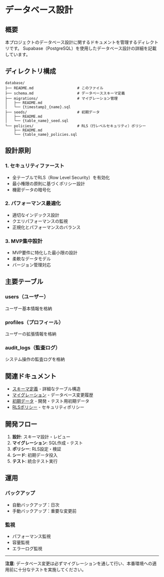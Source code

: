 # データベース設計

## 概要

本プロジェクトのデータベース設計に関するドキュメントを管理するディレクトリです。
Supabase（PostgreSQL）を使用したデータベース設計の詳細を記載しています。

## ディレクトリ構成

```
database/
├── README.md                    # このファイル
├── schema.md                    # データベーススキーマ定義
├── migrations/                  # マイグレーション管理
│   ├── README.md
│   └── {timestamp}_{name}.sql
├── seeds/                       # 初期データ
│   ├── README.md
│   └── {table_name}_seed.sql
└── policies/                    # RLS（行レベルセキュリティ）ポリシー
    ├── README.md
    └── {table_name}_policies.sql
```

## 設計原則

### 1. セキュリティファースト
- 全テーブルでRLS（Row Level Security）を有効化
- 最小権限の原則に基づくポリシー設計
- 機密データの暗号化

### 2. パフォーマンス最適化
- 適切なインデックス設計
- クエリパフォーマンスの監視
- 正規化とパフォーマンスのバランス

### 3. MVP集中設計
- MVP要件に特化した最小限の設計
- 柔軟なデータモデル
- バージョン管理対応

## 主要テーブル

### users（ユーザー）
ユーザー基本情報を格納

### profiles（プロフィール）
ユーザーの拡張情報を格納

### audit_logs（監査ログ）
システム操作の監査ログを格納

## 関連ドキュメント

- [スキーマ定義](./schema.md) - 詳細なテーブル構造
- [マイグレーション](./migrations/README.md) - データベース変更履歴
- [初期データ](./seeds/README.md) - 開発・テスト用初期データ
- [RLSポリシー](./policies/README.md) - セキュリティポリシー

## 開発フロー

1. **設計**: スキーマ設計・レビュー
2. **マイグレーション**: SQL作成・テスト
3. **ポリシー**: RLS設定・検証
4. **シード**: 初期データ投入
5. **テスト**: 統合テスト実行

## 運用

### バックアップ
- 自動バックアップ：日次
- 手動バックアップ：重要な変更前

### 監視
- パフォーマンス監視
- 容量監視
- エラーログ監視

---

**注意**: データベース変更は必ずマイグレーションを通して行い、本番環境への適用前に十分なテストを実施してください。